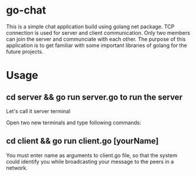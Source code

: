 # go-chat

This is a simple chat application build using golang net package. TCP connection is used for server and client communication.
Only two members can join the server and communciate with each other. The purpose of this application is to get familiar with some important libraries of golang for the future
projects.

# Usage


## cd server && go run server.go to run the server

Let's call it server terminal

Open two new terminals and type following commands:
## cd client && go run client.go [yourName]


You must enter name as arguments to client.go file, so that the system could identify you while broadcasting your message to the peers in a network. 



